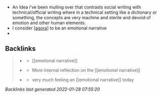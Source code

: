 * An Idea i've been mulling over that contrasts social writing with technical/official writing where in a technical setting like a dictionary or something, the concepts are very machine and sterile and devoid of emotion and other human elements.
* I consider [[agora]] to be an emotional narrative
* 

[//begin]: # "Autogenerated link references for markdown compatibility"
[agora]: agora.md "agora"
[//end]: # "Autogenerated link references"

## Backlinks

> - [](2021-01-02.md)
>   - [[emotional narrative]]
>    
> - [](2021-01-11.md)
>   - More internal reflection on the [[emotional narrative]]
>    
> - [](2021-02-06.md)
>   - very much feeling an [[emotional narrative]] today

_Backlinks last generated 2022-01-28 07:55:20_
